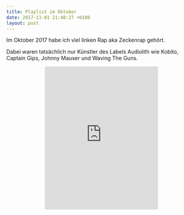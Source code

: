 ```yaml
---
title: Playlist im Oktober
date: 2017-11-01 21:48:27 +0100
layout: post
---
```

Im Oktober 2017 habe ich viel linken Rap aka Zeckenrap gehört.

Dabei waren tatsächlich nur Künstler des Labels Audiolith wie Kobito, Captain Gips,
Johnny Mauser und Waving The Guns.

<center>
<iframe src="https://open.spotify.com/embed/user/lordl1nu5/playlist/7nlBLxsOUpsAolfeneDxLE" width="300" height="380" frameborder="0" allowtransparency="true"></iframe>
</center>